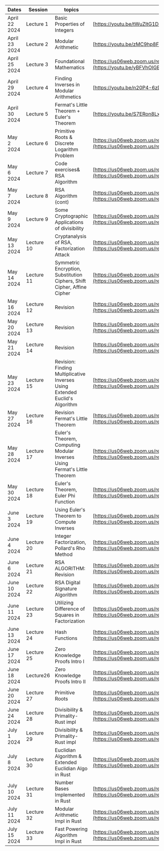 |Dates|Session|topics|Recording Link|
|---|---|---|---|
|April 22 2024|Lecture 1|Basic Properties of Integers	|[https://youtu.be/tWuZltG1De8?si=O2wbMcbdcmBoDaB5](https://youtu.be/tWuZltG1De8?si=O2wbMcbdcmBoDaB5)|
|April 23 2024|Lecture 2|Modular Arithmetic	|[https://youtu.be/zMC9hp8FPnU?si=EGCFJmbWScizQVNt](https://youtu.be/zMC9hp8FPnU?si=EGCFJmbWScizQVNt)|
|April 25 2024|Lecture 3|	Foundational Mathematics |[https://us06web.zoom.us/rec/share/jgmNs27Rhx-TyLCQpaBzXc4kbDAzdJ2oC45_VG4YkmN5No2SObzDf-hI7PDXJlEi.dqoFOd92ev534tPy](https://youtu.be/yBFVhOIGE68?si=U1wHbFpcgQaj5Mc7)|
|April 29 2024|Lecture 4|Finding Inverses in Modular Arithmetics	|[https://youtu.be/n20P4-6zDQo?si=gj93d0MEfDsSlgqL](https://youtu.be/n20P4-6zDQo?si=gj93d0MEfDsSlgqL)|
|April 30 2024|Lecture 5|Fermat's Little Theorem + Euler's Theorem	|[https://youtu.be/S7ERon8Lxd8?si=P4ODedk7wBP7pmAU](https://youtu.be/S7ERon8Lxd8?si=P4ODedk7wBP7pmAU)|
|May 2 2024|Lecture 6|Primitive Roots & Discrete Logarithm Problem	|[https://us06web.zoom.us/rec/share/vBfXHyNUdz3RIWDL66kf9WWSmDmx4HicIutCN8H6rlkmeReq1DvuxjyX0JK-WdP5.kt64bVHac-GobRap](https://us06web.zoom.us/rec/share/vBfXHyNUdz3RIWDL66kf9WWSmDmx4HicIutCN8H6rlkmeReq1DvuxjyX0JK-WdP5.kt64bVHac-GobRap)|
|May 6 2024|Lecture 7|Code exercises& RSA Algorithm	|[https://us06web.zoom.us/rec/share/WOIqFkqVOSHwU98W8RLtOKlGjSkI9YNZb0w0m6lhYSHUH5_pvhLsThyHtdi67vAA.1qQEHkXYKV197RcT](https://us06web.zoom.us/rec/share/WOIqFkqVOSHwU98W8RLtOKlGjSkI9YNZb0w0m6lhYSHUH5_pvhLsThyHtdi67vAA.1qQEHkXYKV197RcT)|
|May 7 2024|Lecture 8|RSA Algorithm (cont)	|[https://us06web.zoom.us/rec/share/Q-GbVwrOgG4LI-_lOlI9b2Um2FMXSJSRrhYZABq10o7UhAAW6NUPJDjjNlKI4oI2.-t2OrLAqYE06ZlcR](https://us06web.zoom.us/rec/share/Q-GbVwrOgG4LI-_lOlI9b2Um2FMXSJSRrhYZABq10o7UhAAW6NUPJDjjNlKI4oI2.-t2OrLAqYE06ZlcR)|
|May 9 2024|Lecture 9|Some Cryptographic Applications of divisibility	|[https://us06web.zoom.us/rec/share/zRLQcDWIdyBVhkyXpA5c-ywrtR2ulIJ4SIm8RMNRWCjOFImOYy7KAAD1ICBmxetu.RlXbuVCBMZeVDHIO](https://us06web.zoom.us/rec/share/zRLQcDWIdyBVhkyXpA5c-ywrtR2ulIJ4SIm8RMNRWCjOFImOYy7KAAD1ICBmxetu.RlXbuVCBMZeVDHIO)|
|May 13 2024|Lecture 10|Cryptanalysis of RSA, Factorization Attack	|[https://us06web.zoom.us/rec/share/-elG2pdEpcU5bq0j8ubxVn6jfGXHJCaOzmGjI98gZp6shvUGEi2ommfKour6zRYI.J0VdS6r024hUgI6U](https://us06web.zoom.us/rec/share/-elG2pdEpcU5bq0j8ubxVn6jfGXHJCaOzmGjI98gZp6shvUGEi2ommfKour6zRYI.J0VdS6r024hUgI6U)|
|May 14 2024|Lecture 11|Symmetric Encryption, Substitution Ciphers, Shift Cipher, Affine Cipher	|[https://us06web.zoom.us/rec/share/IJIHWJfg-V2eYz7qL71Wl1BQVFCCb0wiSlZhn9v-l3TxZIsfRSyAiiaVY3Z5tfCV.O-Wn91zpLCGNh5Cm](https://us06web.zoom.us/rec/share/IJIHWJfg-V2eYz7qL71Wl1BQVFCCb0wiSlZhn9v-l3TxZIsfRSyAiiaVY3Z5tfCV.O-Wn91zpLCGNh5Cm)|
|May 16 2024|Lecture 12|Revision	|[https://us06web.zoom.us/rec/share/aUsBN7jedmUSjoQH1NTjco_U-I2qmMy6SUCMRgdgGULQ4lsyQ3_Pnh1f6vzujLsv.vVfpEWjnVsTqgyir](https://us06web.zoom.us/rec/share/aUsBN7jedmUSjoQH1NTjco_U-I2qmMy6SUCMRgdgGULQ4lsyQ3_Pnh1f6vzujLsv.vVfpEWjnVsTqgyir)|
|May 20 2024|Lecture 13|Revision	|[https://us06web.zoom.us/rec/share/OrYTkyRGwxHt5ozD0nnQ1dYTiMDBRV4bwXyzmY3gajZjXBQ2Su4DKQcmTA8XCQc4.dwCqTS8IERAzxg1X](https://us06web.zoom.us/rec/share/OrYTkyRGwxHt5ozD0nnQ1dYTiMDBRV4bwXyzmY3gajZjXBQ2Su4DKQcmTA8XCQc4.dwCqTS8IERAzxg1X)|
|May 21 2024|Lecture 14|Revision	|[https://us06web.zoom.us/rec/share/ts1Zm_FpeGz-WNEdYGtCfcUMnZG_9mlFcvyEa4UG_CNaaGvLLV8jS1A8rwfeQPgM.2QJnEfqIJDSQ-hiE](https://us06web.zoom.us/rec/share/ts1Zm_FpeGz-WNEdYGtCfcUMnZG_9mlFcvyEa4UG_CNaaGvLLV8jS1A8rwfeQPgM.2QJnEfqIJDSQ-hiE)|
|May 23 2024|Lecture 15|Revision: Finding Multiplicative Inverses Using Extended Euclid's Algorithm	|[https://us06web.zoom.us/rec/share/FhW_254IXO1TPl8S0QTPvOTYmvdwMEnB8LRz78abaRb76XWMJVZJFMYzhQaXpZbZ.tAVF21PGvpSShV5w](https://us06web.zoom.us/rec/share/FhW_254IXO1TPl8S0QTPvOTYmvdwMEnB8LRz78abaRb76XWMJVZJFMYzhQaXpZbZ.tAVF21PGvpSShV5w)|
|May 27 2024|Lecture 16|Revision Fermat's Little Theorem 	|[https://us06web.zoom.us/rec/share/sbFyd8kfBGrQciRYtJlzrdYmck0Ja1e-Qm7ryXPnWvSFhi6b5SFZgTEUpCsJ-npW.aK_tMPWparKAZJkg](https://us06web.zoom.us/rec/share/sbFyd8kfBGrQciRYtJlzrdYmck0Ja1e-Qm7ryXPnWvSFhi6b5SFZgTEUpCsJ-npW.aK_tMPWparKAZJkg)|
|May 28 2024|Lecture 17|Euler's Theorem, Computing Modular Inverses Using Fermat's Little Theorem	|[https://us06web.zoom.us/rec/share/vjFmUw9isEqfeXmq4ofkMgkyCSOAtg16sOy5wxDykgF6lFw581TAaS_Jtgc67hN6.aizhNfgWth8hy-Kt](https://us06web.zoom.us/rec/share/vjFmUw9isEqfeXmq4ofkMgkyCSOAtg16sOy5wxDykgF6lFw581TAaS_Jtgc67hN6.aizhNfgWth8hy-Kt)|
|May 30 2024|Lecture 18|Euler's Theorem, Euler Phi Function	|[https://us06web.zoom.us/rec/share/pF90e2b_KOQUqQp_A5sbKkuX2O8OeXWCwQBsvG1BHzpTfkGT6rc9NueBi6c-qgKO.bbZTrKKjF7GOajpc](https://us06web.zoom.us/rec/share/pF90e2b_KOQUqQp_A5sbKkuX2O8OeXWCwQBsvG1BHzpTfkGT6rc9NueBi6c-qgKO.bbZTrKKjF7GOajpc)|
|June 3 2024|Lecture 19|Using Euler's Theorem to Compute Inverses	|[https://us06web.zoom.us/rec/share/IcNeEXHeUSKRK3QV9af9O4OMxfOl6xF92PinpHjFFrV1Yulvnf7oAq0RYMgEjchS.gcf2E8Z38WcTXqJf](https://us06web.zoom.us/rec/share/IcNeEXHeUSKRK3QV9af9O4OMxfOl6xF92PinpHjFFrV1Yulvnf7oAq0RYMgEjchS.gcf2E8Z38WcTXqJf)|
|June 4 2024|Lecture 20|Integer Factorization, Pollard's Rho Method	|[https://us06web.zoom.us/rec/share/Q55LjNKXNAcSqxlePjtRr8zkeYZKGZGIR_o1ehNoP9K_H2q1bcSGqmKosqUkACGs.ffNky8zvMNjz28J4](https://us06web.zoom.us/rec/share/Q55LjNKXNAcSqxlePjtRr8zkeYZKGZGIR_o1ehNoP9K_H2q1bcSGqmKosqUkACGs.ffNky8zvMNjz28J4)|
|June 6 2024|Lecture 21|RSA ALGORITHM: Revision	|[https://us06web.zoom.us/rec/share/Oku7uPn4aBaqfVGoGtFfYrwMJZf5MwJ5SG4EsHMbGVe_Tt5s2h6lQrUH4WqvWLx5.ijmlpsYetxWA6041](https://us06web.zoom.us/rec/share/Oku7uPn4aBaqfVGoGtFfYrwMJZf5MwJ5SG4EsHMbGVe_Tt5s2h6lQrUH4WqvWLx5.ijmlpsYetxWA6041)|
|June 10 2024|Lecture 22|RSA Digital Signature Algorithm	|[https://us06web.zoom.us/rec/share/xKhAHlSii6QnAwZF_jgF8QhOeSQQkpr6vqPOR-a9yF9qB5awbQFV2cToZRmQJUe7.5G8pTRMFWPLkMiLT](https://us06web.zoom.us/rec/share/xKhAHlSii6QnAwZF_jgF8QhOeSQQkpr6vqPOR-a9yF9qB5awbQFV2cToZRmQJUe7.5G8pTRMFWPLkMiLT)|
|June 11 2024|Lecture 23|Utilizing Difference of Squares in Factorization	|[https://us06web.zoom.us/rec/share/hQxvDeR70Nrk6ISMIBR14Zr0qeq5Oe5BTQniIL_80ESHmxQ-u-hO0DvK8nI2d9tn.NpdbMWarRUUSeSqI](https://us06web.zoom.us/rec/share/hQxvDeR70Nrk6ISMIBR14Zr0qeq5Oe5BTQniIL_80ESHmxQ-u-hO0DvK8nI2d9tn.NpdbMWarRUUSeSqI)|
|June 13 2024|Lecture 24|Hash Functions	|[https://us06web.zoom.us/rec/share/lTKXGaKegmoP-UL7m76uTtJ6Je90s-yutM9T7g5sr3ErIQqqeHKcGQEL5BfBcn2h.2CTqu45714Wccr54](https://us06web.zoom.us/rec/share/lTKXGaKegmoP-UL7m76uTtJ6Je90s-yutM9T7g5sr3ErIQqqeHKcGQEL5BfBcn2h.2CTqu45714Wccr54)|
|June 17 2024|Lecture 25|Zero Knowledge Proofs Intro I	|[https://us06web.zoom.us/rec/share/OmqoEMuULE8vuewYlTTmTczkkG34--J0wA1Pb9cEhVSJlxffO74JFsv_-YRXWPGr.nyP4T6GZo_5PzXaP](https://us06web.zoom.us/rec/share/OmqoEMuULE8vuewYlTTmTczkkG34--J0wA1Pb9cEhVSJlxffO74JFsv_-YRXWPGr.nyP4T6GZo_5PzXaP)|
|June 18 2024|Lecture26|Zero Knowledge Proofs Intro  II|[https://us06web.zoom.us/rec/share/0YsaTFgwnWYHWd_6nKB8evmZZT6nakN-kTZ0Sb6nVo-snaduGqDnszodnw0UNEWp.NXFy8mUIT9Nv0zkG](https://us06web.zoom.us/rec/share/0YsaTFgwnWYHWd_6nKB8evmZZT6nakN-kTZ0Sb6nVo-snaduGqDnszodnw0UNEWp.NXFy8mUIT9Nv0zkG)|
|June 20 2024|Lecture 27|Primitive Roots	|[https://us06web.zoom.us/rec/share/zFIEEqk2ijMtIZdNnVbALhBDLCQfVHUiOBzBmPKqH9uhUQWa6HkWKv2eECk-GRAB.SxKSEQ4hdcnm662E](https://us06web.zoom.us/rec/share/zFIEEqk2ijMtIZdNnVbALhBDLCQfVHUiOBzBmPKqH9uhUQWa6HkWKv2eECk-GRAB.SxKSEQ4hdcnm662E)|
|June 24 2024|Lecture 28|Divisibility & Primality- Rust impl	|[https://us06web.zoom.us/rec/share/Wpc_lXcoPQjnOSwRWSKCmvBfBP3zVKCKw6MuaJZEh63tUh6_4x94BoOOa2aE5LR4.TgSMuM394zNT5pXx](https://us06web.zoom.us/rec/share/Wpc_lXcoPQjnOSwRWSKCmvBfBP3zVKCKw6MuaJZEh63tUh6_4x94BoOOa2aE5LR4.TgSMuM394zNT5pXx)|
|July 1 2024|Lecture 29|Divisibility & Primality- Rust impl	|[https://us06web.zoom.us/rec/share/kWQHT7GZaAdb5O3axZMdKNgmIyuiS7iLlQpCtm08xeL99qHzTmMM0uVxYKhrWXfT.r2Cd7XmapfGXF4Cz](https://us06web.zoom.us/rec/share/kWQHT7GZaAdb5O3axZMdKNgmIyuiS7iLlQpCtm08xeL99qHzTmMM0uVxYKhrWXfT.r2Cd7XmapfGXF4Cz)|
|July 8 2024|Lecture 30|Euclidian Algorithm & Extended Euclidian Algo in Rust	|[https://us06web.zoom.us/rec/share/-iB2jiSkrjEJfqJqb-bPCHDveo9icYmPAMf6SxheH8tZzi3dkJkpji2XhlclBTKU.qmLIEa7dzUv868am](https://us06web.zoom.us/rec/share/-iB2jiSkrjEJfqJqb-bPCHDveo9icYmPAMf6SxheH8tZzi3dkJkpji2XhlclBTKU.qmLIEa7dzUv868am)|
|July 10 2024|Lecture 31|Number Bases Implemented in Rust	|[https://us06web.zoom.us/rec/share/Sek7k5nBzi3zxd5g_Tr6V7ycC9gKKt-vf0c7numyzHHxBhwV8ZZzC05GlPa-tYw4.BT8DkqrjFsHHviIv](https://us06web.zoom.us/rec/share/Sek7k5nBzi3zxd5g_Tr6V7ycC9gKKt-vf0c7numyzHHxBhwV8ZZzC05GlPa-tYw4.BT8DkqrjFsHHviIv)|
|July 11 2024|Lecture 32|Modular Arithmetic Impl in Rust	|[https://us06web.zoom.us/rec/share/mrO8RXaLPPGzMBIVAlGRz_HJzGYpERin8aURgFT0FOEZ_SsQUD5HmS4WAi7UiZ03.XvTAE4cPHsbKulyx](https://us06web.zoom.us/rec/share/mrO8RXaLPPGzMBIVAlGRz_HJzGYpERin8aURgFT0FOEZ_SsQUD5HmS4WAi7UiZ03.XvTAE4cPHsbKulyx)|
|July 15 2024|Lecture 33|      Fast Powering Algorithm Impl in Rust	|[https://us06web.zoom.us/rec/share/AnsUt4E6Mc7--1gQnFuYsz02zzkpOtdhwHXu0RHLNR7W0dwogsjZApVWG1sCA8om.U0aom8DtkRxBucic](https://us06web.zoom.us/rec/share/AnsUt4E6Mc7--1gQnFuYsz02zzkpOtdhwHXu0RHLNR7W0dwogsjZApVWG1sCA8om.U0aom8DtkRxBucic)|
